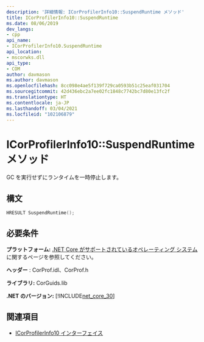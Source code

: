 ```yaml
---
description: '詳細情報: ICorProfilerInfo10::SuspendRuntime メソッド'
title: ICorProfilerInfo10::SuspendRuntime
ms.date: 08/06/2019
dev_langs:
- cpp
api_name:
- ICorProfilerInfo10.SuspendRuntime
api_location:
- mscorwks.dll
api_type:
- COM
author: davmason
ms.author: davmason
ms.openlocfilehash: 8cc098e4ae5f139f729ca0593b51c25eaf031704
ms.sourcegitcommit: 42d436ebc2a7ee02fc1848c7742bc7d80e13fc2f
ms.translationtype: HT
ms.contentlocale: ja-JP
ms.lasthandoff: 03/04/2021
ms.locfileid: "102106879"
---
```

# <a name="icorprofilerinfo10suspendruntime-method"></a>ICorProfilerInfo10::SuspendRuntime メソッド

GC を実行せずにランタイムを一時停止します。

## <a name="syntax"></a>構文

```cpp
HRESULT SuspendRuntime();
```

## <a name="requirements"></a>必要条件

**プラットフォーム:** [.NET Core がサポートされているオペレーティング システム](../../../core/install/windows.md?pivots=os-windows)に関するページを参照してください。

**ヘッダー** : CorProf.idl、CorProf.h

**ライブラリ:** CorGuids.lib

**.NET のバージョン:** [!INCLUDE[net_core_30](../../../../includes/net-core-30-md.md)]

## <a name="see-also"></a>関連項目

- [ICorProfilerInfo10 インターフェイス](icorprofilerinfo10-interface.md)
